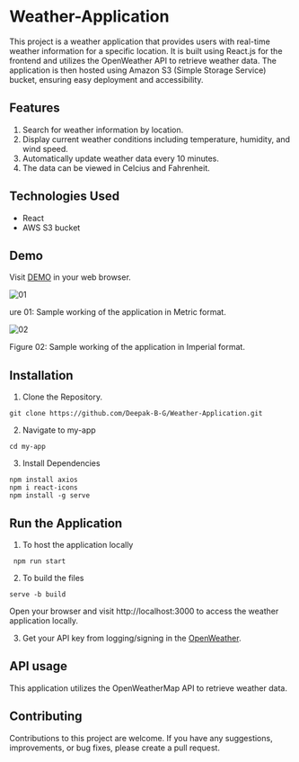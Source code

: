 # Weather-Application

This project is a weather application that provides users with real-time weather information for a specific location. It is built using React.js for the frontend and utilizes the OpenWeather API to retrieve weather data. The application is then hosted using Amazon S3 (Simple Storage Service) bucket, ensuring easy deployment and accessibility.

 ## Features
1. Search for weather information by location.
2. Display current weather conditions including temperature, humidity, and wind speed.
3. Automatically update weather data every 10 minutes.
4. The data can be viewed in Celcius and Fahrenheit.

## Technologies Used
* React
* AWS S3 bucket

## Demo 

Visit [DEMO](http://simple-weather-application.s3-website.ap-south-1.amazonaws.com/) in your web browser.





![01](https://github.com/Deepak-B-G/Weather-Application/assets/97933847/fb596d51-e24b-443f-a20c-10fa6d05bb3e)

ure 01: Sample working of the application in Metric format.

![02](https://github.com/Deepak-B-G/Weather-Application/assets/97933847/d2d79e51-36d2-4293-9d84-144f30becfd6)

Figure 02: Sample working of the application in Imperial format.

## Installation

1. Clone the Repository.
```
git clone https://github.com/Deepak-B-G/Weather-Application.git
```
2. Navigate to my-app
```
cd my-app
```
3. Install Dependencies
```
npm install axios
npm i react-icons
npm install -g serve
```
## Run the Application

1. To host the application locally
```
 npm run start
   ```
2.  To build the files
```
serve -b build
```
Open your browser and visit http://localhost:3000 to access the weather application locally.

3. Get your API key from logging/signing  in the [OpenWeather](https://openweathermap.org/).

## API usage

This application utilizes the OpenWeatherMap API to retrieve weather data. 

## Contributing
Contributions to this project are welcome. If you have any suggestions, improvements, or bug fixes, please create a pull request.




   
